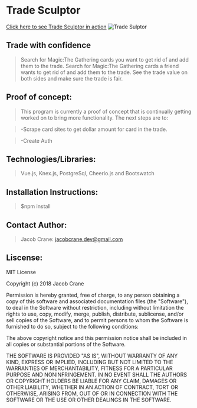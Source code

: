 # Trade Sculptor
[Click here to see Trade Sculptor in action](http://trade-sculptor.surge.sh/#/)
![Trade Sulptor](http://adhesive-property.surge.sh/static/img/TradeSculptor.f46313d.gif) 

## Trade with confidence
>Search for Magic:The Gathering cards you want to get rid of and add them to the trade.
>Search for Magic:The Gathering cards a friend wants to get rid of and add them to the trade.
>See the trade value on both sides and make sure the trade is fair.

## Proof of concept:
>This program is currently a proof of concept that is continually getting worked on to bring more functionality.
>The next steps are to:

>-Scrape card sites to get dollar amount for card in the trade.

>-Create Auth

## Technologies/Libraries:
>Vue.js, Knex.js, PostgreSql, Cheerio.js and Bootswatch

## Installation Instructions:
>$npm install

## Contact Author:
>Jacob Crane: jacobcrane.dev@gmail.com

## Liscense: 

MIT License

Copyright (c) 2018 Jacob Crane

Permission is hereby granted, free of charge, to any person obtaining a copy
of this software and associated documentation files (the "Software"), to deal
in the Software without restriction, including without limitation the rights
to use, copy, modify, merge, publish, distribute, sublicense, and/or sell
copies of the Software, and to permit persons to whom the Software is
furnished to do so, subject to the following conditions:

The above copyright notice and this permission notice shall be included in all
copies or substantial portions of the Software.

THE SOFTWARE IS PROVIDED "AS IS", WITHOUT WARRANTY OF ANY KIND, EXPRESS OR
IMPLIED, INCLUDING BUT NOT LIMITED TO THE WARRANTIES OF MERCHANTABILITY,
FITNESS FOR A PARTICULAR PURPOSE AND NONINFRINGEMENT. IN NO EVENT SHALL THE
AUTHORS OR COPYRIGHT HOLDERS BE LIABLE FOR ANY CLAIM, DAMAGES OR OTHER
LIABILITY, WHETHER IN AN ACTION OF CONTRACT, TORT OR OTHERWISE, ARISING FROM,
OUT OF OR IN CONNECTION WITH THE SOFTWARE OR THE USE OR OTHER DEALINGS IN THE
SOFTWARE.
